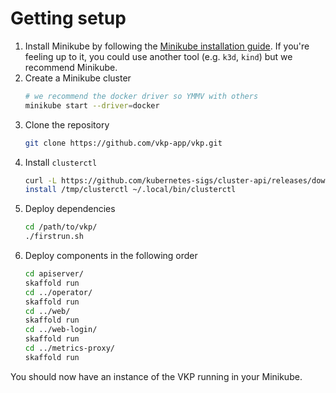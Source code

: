 # Getting setup

1. Install Minikube by following the [Minikube installation guide](https://minikube.sigs.k8s.io/docs/start/). If you're feeling up to it, you could use another tool (e.g. `k3d`, `kind`) but we recommend Minikube.
2. Create a Minikube cluster
	```bash
 	# we recommend the docker driver so YMMV with others
    minikube start --driver=docker
    ```
3. Clone the repository
    ```bash
	git clone https://github.com/vkp-app/vkp.git
    ```
4. Install `clusterctl`
    ```bash
    curl -L https://github.com/kubernetes-sigs/cluster-api/releases/download/v1.2.5/clusterctl-linux-amd64 -o /tmp/clusterctl
    install /tmp/clusterctl ~/.local/bin/clusterctl
    ```
5. Deploy dependencies
    ```bash
	cd /path/to/vkp/
    ./firstrun.sh
    ```
6. Deploy components in the following order
    ```bash
    cd apiserver/
	skaffold run
    cd ../operator/
    skaffold run
    cd ../web/
    skaffold run
    cd ../web-login/
    skaffold run
    cd ../metrics-proxy/
    skaffold run
    ```

You should now have an instance of the VKP running in your Minikube.

